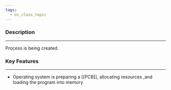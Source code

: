 ```yaml
---
tags:
  - os_class_topic
---
```

### Description
---
Process is being created. 

### Key Features
---
- Operating system is preparing a [[PCB]], allocating resources ,and loading the program into memory  